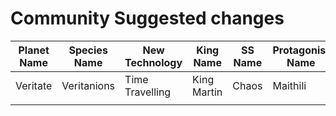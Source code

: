 # Community Suggested changes 

Planet Name | Species Name | New Technology | King Name | SS Name | Protagonist Name | Chapter Changes
----------- | ------------ | -------------- | --------- | ------- | ------------- | -------------
Veritate | Veritanions | Time Travelling | King Martin | Chaos | Maithili | [Manish Soni](Community-Chapter-changes/Manish-Soni/)
 |  |  |  |  |  | 
